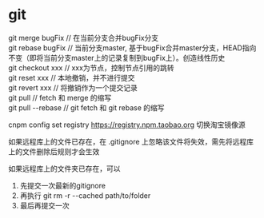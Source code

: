 # git

git merge bugFix    // 在当前分支合并bugFix分支  
git rebase bugFix   // 当前分支master, 基于bugFix合并master分支，HEAD指向不变（即将当前分支master上的记录复制到bugFix上）。创造线性历史  
git checkout xxx    // xxx为节点，控制节点引用的跳转  
git reset xxx       // 本地撤销，并不进行提交  
git revert xxx      // 将撤销作为一个提交记录  
git pull            // fetch 和 merge 的缩写  
git pull --rebase   // git fetch 和 git rebase 的缩写  

cnpm config set registry https://registry.npm.taobao.org 切换淘宝镜像源

如果远程库上的文件已存在，在 .gitignore 上忽略该文件将失效，需先将远程库上的文件删除后规则才会生效

如果远程库上的文件夹已存在，可以
1. 先提交一次最新的gitignore 
2. 再执行 git rm -r --cached path/to/folder
3. 最后再提交一次